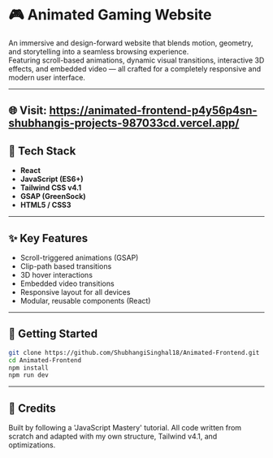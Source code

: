 # 🎮 Animated Gaming Website

An immersive and design-forward website that blends motion, geometry, and storytelling into a seamless browsing experience.  
Featuring scroll-based animations, dynamic visual transitions, interactive 3D effects, and embedded video — all crafted for a completely responsive and modern user interface.

---

## 🌐 Visit: https://animated-frontend-p4y56p4sn-shubhangis-projects-987033cd.vercel.app/


## 🔧 Tech Stack

- **React**
- **JavaScript (ES6+)**
- **Tailwind CSS v4.1**
- **GSAP (GreenSock)**
- **HTML5 / CSS3**

---

## ✨ Key Features

- Scroll-triggered animations (GSAP)
- Clip-path based transitions
- 3D hover interactions
- Embedded video transitions
- Responsive layout for all devices
- Modular, reusable components (React)

---

## 🚀 Getting Started

```bash
git clone https://github.com/ShubhangiSinghal18/Animated-Frontend.git
cd Animated-Frontend
npm install
npm run dev
```
---

## 📝 Credits

Built by following a 'JavaScript Mastery' tutorial. 
All code written from scratch and adapted with my own structure, Tailwind v4.1, and optimizations.